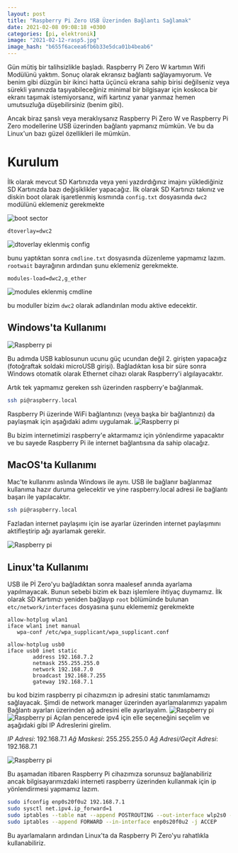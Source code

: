 ```yaml
---
layout: post
title: "Raspberry Pi Zero USB Üzerinden Bağlantı Sağlamak"
date: 2021-02-08 09:08:18 +0300
categories: [pi, elektronik]
image: "2021-02-12-rasp5.jpg"
image_hash: "b655f6aceea6fb6b33e5dca01b4beab6"
---
```


Gün mütiş bir talihsizlikle başladı. Raspberry Pi Zero W kartımın Wifi Modülünü yaktım. Sonuç olarak ekransız bağlantı sağlayamıyorum. Ve benim gibi düzgün bir ikinci hatta üçüncü ekrana sahip birisi değilseniz veya sürekli yanınızda taşıyabileceğiniz minimal bir bilgisayar için koskoca bir ekranı taşımak istemiyorsanız, wifi kartınız yanar yanmaz hemen umutsuzluğa düşebilirsiniz (benim gibi).

Ancak biraz şanslı veya meraklıysanız Raspberry Pi Zero W ve Raspberry Pi Zero modellerine USB üzerinden bağlantı yapmanız mümkün. Ve bu da Linux'un bazı güzel özellikleri ile mümkün.

# Kurulum

İlk olarak mevcut SD Kartınızda veya yeni yazdırdığınız imajını yüklediğiniz SD Kartınızda bazı değişiklikler yapacağız. İlk olarak SD Kartınızı takınız ve diskin boot olarak işaretlenmiş kısmında `config.txt` dosyasında `dwc2` modülünü eklemeniz gerekmekte


![boot sector](/assets/img/posts/2021-02-12-rasp1.png)
```
dtoverlay=dwc2
```
![dtoverlay eklenmiş config](/assets/img/posts/2021-02-12-rasp2.png)

bunu yaptıktan sonra `cmdline.txt` dosyasında düzenleme yapmamız lazım. `rootwait` bayrağının ardından şunu  eklemeniz gerekmekte.

```
modules-load=dwc2,g_ether
```
![modules eklenmiş cmdline](/assets/img/posts/2021-02-12-rasp3.png)

bu moduller bizim `dwc2` olarak adlandırılan modu aktive edecektir.


## Windows'ta Kullanımı

![Raspberry pi](/assets/img/posts/2021-02-12-rasp5.jpg)

Bu adımda USB kablosunun ucunu güç ucundan değil 2. girişten yapacağız (fotoğraftak soldaki microUSB girişi). Bağladıktan kısa bir süre sonra Windows otomatik olarak Ethernet cihazı olarak Raspberry'i algılayacaktır.

Artık tek yapmamız gereken ssh üzerinden raspberry'e bağlanmak.

```bash
ssh pi@raspberry.local
```

Raspberry Pi üzerinde WiFi bağlantınızı (veya başka bir bağlantınızı) da paylaşmak için aşağıdaki adımı uygulamak.
![Raspberry pi](/assets/img/posts/2021-02-12-rasp4.png)

Bu bizim internetimizi raspberry'e aktarmamız için yönlendirme yapacaktır ve bu sayede Raspberry Pi ile internet bağlantısına da sahip olacağız.

## MacOS'ta Kullanımı

Mac'te kullanımı aslında Windows ile aynı. USB ile bağlanır bağlanmaz kullanıma hazır duruma gelecektir ve yine raspberry.local adresi ile bağlantı başarı ile yapılacaktır.

```bash
ssh pi@raspberry.local
```

Fazladan internet paylaşımı için ise ayarlar üzerinden internet paylaşımını aktifleştirip ağı ayarlamak gerekir.

![Raspberry pi](/assets/img/posts/2021-02-12-rasp9.png)


## Linux'ta Kullanımı

USB ile Pİ Zero'yu bağladıktan sonra maalesef anında ayarlama yapılmayacak. Bunun sebebi bizim ek bazı işlemlere ihtiyaç duymamız. İlk olarak SD Kartımızı yeniden bağlayıp `root` bölümünde bulunan `etc/network/interfaces` dosyasına şunu eklememiz gerekmekte

```
allow-hotplug wlan1
iface wlan1 inet manual
   wpa-conf /etc/wpa_supplicant/wpa_supplicant.conf

allow-hotplug usb0
iface usb0 inet static
        address 192.168.7.2
        netmask 255.255.255.0
        network 192.168.7.0
        broadcast 192.168.7.255
        gateway 192.168.7.1
```

bu kod bizim raspberry pi cihazımızın ip adresini static tanımlamamızı sağlayacak. Şimdi de network manager üzerinden ayarlamalarımızı yapalım
Bağlantı ayarları üzerinden ağ adresini elle ayarlayalım.
![Raspberry pi](/assets/img/posts/2021-02-12-rasp6.jpg)
![Raspberry pi](/assets/img/posts/2021-02-12-rasp7.jpg)
Açılan pencerede ipv4 için elle seçeneğini seçelim ve aşağıdaki gibi IP Adreslerini girelim.

*IP Adresi*: 192.168.7.1
*Ağ Maskesi*: 255.255.255.0
*Ağ Adresi/Geçit Adresi*: 192.168.7.1

![Raspberry pi](/assets/img/posts/2021-02-12-rasp8.jpg)


Bu aşamadan itibaren Raspberry Pi cihazımıza sorunsuz bağlanabiliriz ancak bilgisayarımızdaki interneti raspberry üzerinden kullanmak için ip yönlendirmesi yapmamız lazım.


```bash
sudo ifconfig enp0s20f0u2 192.168.7.1
sudo sysctl net.ipv4.ip_forward=1
sudo iptables --table nat --append POSTROUTING --out-interface wlp2s0 -j MASQUERADE
sudo iptables --append FORWARD --in-interface enp0s20f0u2 -j ACCEP

```

Bu ayarlamaların ardından Linux'ta da Raspberry Pi Zero'yu rahatlıkla kullanabiliriz.
